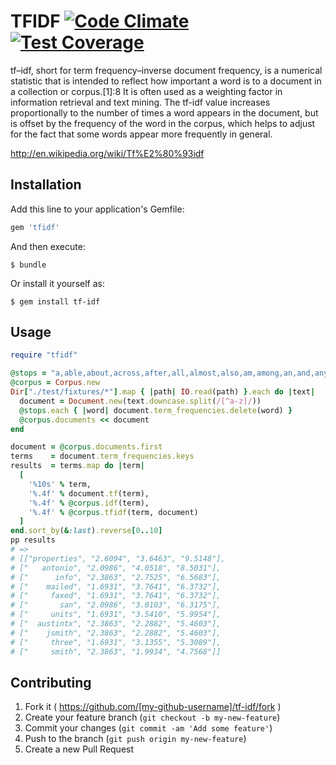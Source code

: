 # TFIDF [![Code Climate](https://codeclimate.com/github/jamesmoriarty/tf-idf/badges/gpa.svg)](https://codeclimate.com/github/jamesmoriarty/tf-idf) [![Test Coverage](https://codeclimate.com/github/jamesmoriarty/tf-idf/badges/coverage.svg)](https://codeclimate.com/github/jamesmoriarty/tf-idf)

tf–idf, short for term frequency–inverse document frequency, is a numerical statistic that is intended to reflect how important a word is to a document in a collection or corpus.[1]:8 It is often used as a weighting factor in information retrieval and text mining. The tf-idf value increases proportionally to the number of times a word appears in the document, but is offset by the frequency of the word in the corpus, which helps to adjust for the fact that some words appear more frequently in general.

http://en.wikipedia.org/wiki/Tf%E2%80%93idf

## Installation

Add this line to your application's Gemfile:

```ruby
gem 'tfidf'
```

And then execute:

    $ bundle

Or install it yourself as:

    $ gem install tf-idf

## Usage

```ruby
require "tfidf"

@stops = "a,able,about,across,after,all,almost,also,am,among,an,and,any,are,as,at,be,because,been,but,by,can,cannot,could,dear,did,do,does,either,else,ever,every,for,from,get,got,had,has,have,he,her,hers,him,his,how,however,i,if,in,into,is,it,its,just,least,let,like,likely,may,me,might,most,must,my,neither,no,nor,not,of,off,often,on,only,or,other,our,own,rather,said,say,says,she,should,since,so,some,than,that,the,their,them,then,there,these,they,this,tis,to,too,twas,us,wants,was,we,were,what,when,where,which,while,who,whom,why,will,with,would,yet,you,your".split(",")
@corpus = Corpus.new
Dir["./test/fixtures/*"].map { |path| IO.read(path) }.each do |text|
  document = Document.new(text.downcase.split(/[^a-z]/))
  @stops.each { |word| document.term_frequencies.delete(word) }
  @corpus.documents << document
end

document = @corpus.documents.first
terms    = document.term_frequencies.keys
results  = terms.map do |term|
  [
    '%10s' % term,
    '%.4f' % document.tf(term),
    '%.4f' % @corpus.idf(term),
    '%.4f' % @corpus.tfidf(term, document)
  ]
end.sort_by(&:last).reverse[0..10]
pp results
# =>
# [["properties", "2.6094", "3.6463", "9.5148"],
# ["   antonio", "2.0986", "4.0518", "8.5031"],
# ["      info", "2.3863", "2.7525", "6.5683"],
# ["    mailed", "1.6931", "3.7641", "6.3732"],
# ["     faxed", "1.6931", "3.7641", "6.3732"],
# ["       san", "2.0986", "3.0103", "6.3175"],
# ["     units", "1.6931", "3.5410", "5.9954"],
# ["  austintx", "2.3863", "2.2882", "5.4603"],
# ["    jsmith", "2.3863", "2.2882", "5.4603"],
# ["     three", "1.6931", "3.1355", "5.3089"],
# ["     smith", "2.3863", "1.9934", "4.7568"]]
```

## Contributing

1. Fork it ( https://github.com/[my-github-username]/tf-idf/fork )
2. Create your feature branch (`git checkout -b my-new-feature`)
3. Commit your changes (`git commit -am 'Add some feature'`)
4. Push to the branch (`git push origin my-new-feature`)
5. Create a new Pull Request
